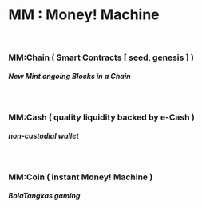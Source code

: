 #   MM : Money! Machine


<br />


###   MM:Chain ( Smart Contracts [ seed, genesis ] )
##### New Mint ongoing Blocks in a Chain


<br />


###   MM:Cash ( quality liquidity backed by e-Cash )
##### non-custodial wallet


<br />


###   MM:Coin ( instant Money! Machine ) 
##### BolaTangkas gaming

